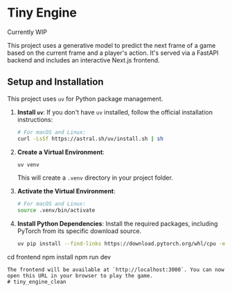 # Tiny Engine

Currently WIP

This project uses a generative model to predict the next frame of a game based on the current frame and a player's action. It's served via a FastAPI backend and includes an interactive Next.js frontend.

## Setup and Installation

This project uses `uv` for Python package management.

1.  **Install `uv`**:
    If you don't have `uv` installed, follow the official installation instructions:
    ```bash
    # For macOS and Linux:
    curl -LsSf https://astral.sh/uv/install.sh | sh
    ```

2.  **Create a Virtual Environment**:
    ```bash
    uv venv
    ```
    This will create a `.venv` directory in your project folder.

3.  **Activate the Virtual Environment**:
    ```bash
    # For macOS and Linux:
    source .venv/bin/activate
    ```

4.  **Install Python Dependencies**:
    Install the required packages, including PyTorch from its specific download source.
    ```bash
    uv pip install --find-links https://download.pytorch.org/whl/cpu -e .
    ```
cd frontend
npm install
npm run dev
```
The frontend will be available at `http://localhost:3000`. You can now open this URL in your browser to play the game.
# tiny_engine_clean

